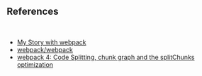 <!-- sectionTitle: Materials -->

## References

<br />

* [My Story with webpack](https://github.com/sokra/slides)
* [webpack/webpack](https://github.com/webpack/webpack)
* [webpack 4: Code Splitting, chunk graph and the splitChunks optimization](https://medium.com/webpack/webpack-4-code-splitting-chunk-graph-and-the-splitchunks-optimization-be739a861366)
